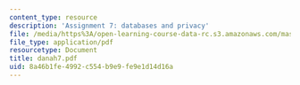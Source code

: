 ```yaml
---
content_type: resource
description: 'Assignment 7: databases and privacy'
file: /media/https%3A/open-learning-course-data-rc.s3.amazonaws.com/mas-963-techno-identity-who-we-are-and-how-we-perceive-ourselves-and-others-spring-2002/8a46b1fe4992c554b9e9fe9e1d14d16a_danah7.pdf
file_type: application/pdf
resourcetype: Document
title: danah7.pdf
uid: 8a46b1fe-4992-c554-b9e9-fe9e1d14d16a
---
```

